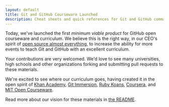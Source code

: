 ```yaml
---
layout: default
title: Git and GitHub Courseware Launched
description: Cheat sheets and quick references for Git and GitHub commands.
---
```


Today, we've launched the first _minimum viable product_ for GitHub open courseware and curriculum. We believe this is the right way, in our CEO's spirit of [open source almost everything](http://tom.preston-werner.com/2011/11/22/open-source-everything.html), to increase the ability for more events to teach Git and GitHub with an excellent curriculum.

Your contributions are very welcomed. We'd love to see many universities, high schools and other organizations forking and submitting pull requests to these materials.

We're excited to see where our curriculum goes, having created it in the open spirit of [Khan Academy](http://www.khanacademy.org), [Git Immersion](http://gitimmersion.com), [Ruby Koans](http://rubykoans.com), [Coursera](https://www.coursera.org), and [MIT Open Courseware](http://ocw.mit.edu/index.htm).

Read more about our vision for these materials in [the README](https://github.com/github/teach.github.com/blob/gh-pages/README.md).